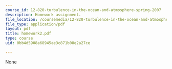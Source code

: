 ```yaml
---
course_id: 12-820-turbulence-in-the-ocean-and-atmosphere-spring-2007
description: Homework assignment.
file_location: /coursemedia/12-820-turbulence-in-the-ocean-and-atmosphere-spring-2007/0bb4d5908a68945ae3c871b08e2a27ce_homework2.pdf
file_type: application/pdf
layout: pdf
title: homework2.pdf
type: course
uid: 0bb4d5908a68945ae3c871b08e2a27ce

---
```

None